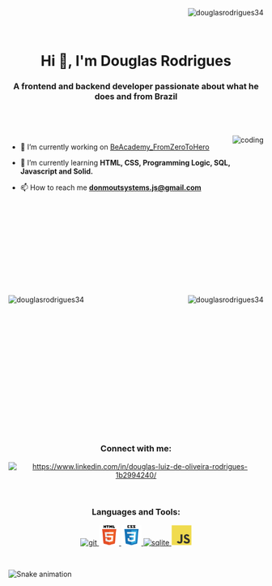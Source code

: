 <p align="right"> <img src="https://komarev.com/ghpvc/?username=douglasrodrigues34&label=Profile%20views&color=0e75b6&style=flat" alt="douglasrodrigues34" /> </p>
<br>

<h1 align="center">Hi 👋, I'm Douglas Rodrigues</h1>
<h3 align="center">A frontend and backend developer passionate about what he does and from Brazil</h3> <br><br><br>
<img align="right" alt="coding" widht="180" src="https://i.pinimg.com/originals/e4/26/70/e426702edf874b181aced1e2fa5c6cde.gif">

- 🔭 I’m currently working on [BeAcademy_FromZeroToHero](https://github.com/DouglasRodrigues34?tab=repositories)

- 🌱 I’m currently learning **HTML, CSS, Programming Logic, SQL, Javascript and Solid.**

- 📫 How to reach me **donmoutsystems.js@gmail.com**

<br><br><br><br><br><br><br><br><br><br>

<div>
<p><img align="right" src="https://github-readme-stats.vercel.app/api/top-langs?username=douglasrodrigues34&show_icons=true&locale=en&layout=compact" alt="douglasrodrigues34" /></p>

<p>&nbsp;<img align="left" src="https://github-readme-stats.vercel.app/api?username=douglasrodrigues34&show_icons=true&locale=en" alt="douglasrodrigues34" /></p>
</div>

<br><br><br><br><br><br><br><br><br><br><br><br><br><br>

<h3 align="center">Connect with me:</h3>
<p align="center">
<a href="https://linkedin.com/in/https://www.linkedin.com/in/douglas-luiz-de-oliveira-rodrigues-1b2994240/" target="blank"><img align="center" src="https://raw.githubusercontent.com/rahuldkjain/github-profile-readme-generator/master/src/images/icons/Social/linked-in-alt.svg" alt="https://www.linkedin.com/in/douglas-luiz-de-oliveira-rodrigues-1b2994240/" height="30" width="40" /></a>
</p>

<br>

<h3 align="center">Languages and Tools:</h3>
<p align="center"> <a href="https://git-scm.com/" target="_blank" rel="noreferrer"> <img src="https://www.vectorlogo.zone/logos/git-scm/git-scm-icon.svg" alt="git" width="40" height="40"/> </a> <a href="https://www.w3.org/html/" target="_blank" rel="noreferrer"> <img src="https://raw.githubusercontent.com/devicons/devicon/master/icons/html5/html5-original-wordmark.svg" alt="html5" width="40" height="40"/> </a> <a href="https://www.w3schools.com/css/" target="_blank" rel="noreferrer"> <img src="https://raw.githubusercontent.com/devicons/devicon/master/icons/css3/css3-original-wordmark.svg" alt="css3" width="40" height="40"/> </a> <a href="https://www.sqlite.org/" target="_blank" rel="noreferrer"> <img src="https://www.vectorlogo.zone/logos/sqlite/sqlite-icon.svg" alt="sqlite" width="40" height="40"/> </a> <a href="https://developer.mozilla.org/en-US/docs/Web/JavaScript" target="_blank" rel="noreferrer"> <img src="https://raw.githubusercontent.com/devicons/devicon/master/icons/javascript/javascript-original.svg" alt="javascript" width="40" height="40"/> </a> </p>

<br>
   
   ![Snake animation](https://github.com/DouglasRodrigues34/DouglasRodrigues34/blob/output/github-contribution-grid-snake.svg)
